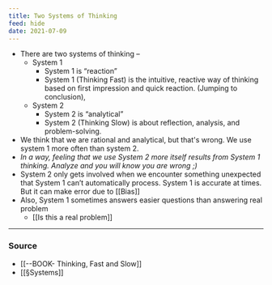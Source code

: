```yaml
---
title: Two Systems of Thinking
feed: hide
date: 2021-07-09
---
```


- There are two systems of thinking – 
	- System 1  
		-  System 1 is “reaction”
		-  System 1 (Thinking Fast) is the intuitive, reactive way of thinking based on first impression and quick reaction. (Jumping to conclusion),  
	- System 2
		-  System 2 is “analytical”
		- System 2 (Thinking Slow) is about reflection, analysis, and problem-solving. 
- We think that we are rational and analytical, but that's wrong. We use system 1 more often than system 2. 
- *In a way, feeling that we use System 2 more itself results from System 1 thinking. Analyze and you will know you are wrong ;)*
- System 2 only gets involved when we encounter something unexpected that System 1 can’t automatically process. System 1 is accurate at times. But it can make error due to [[Bias]] 
- Also, System 1 sometimes answers easier questions than answering real problem 
	- [[Is this a real problem]]

--- 

### Source
- [[--BOOK- Thinking, Fast and Slow]]
- [[§Systems]]
